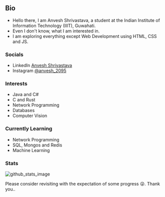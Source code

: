 ## Bio
- Hello there, I am Anvesh Shrivastava, a student at the Indian Institute of Information Technology (IIIT), Guwahati.
- Even I don't know, what I am interested in.
- I am exploring everything except Web Development using HTML, CSS and JS.

### Socials
  - LinkedIn [Anvesh Shrivastava](https://www.linkedin.com/in/anvesh-shrivastava-42b01b283/)
  - Instagram [@anvesh_2095](https://www.instagram.com/anvesh_2095/)

### Interests
  - Java and C#
  - C and Rust
  - Network Programming
  - Databases
  - Computer Vision
 
### Currently Learning
  - Network Programming
  - SQL, Mongos and Redis
  - Machine Learning

### Stats
  ![github_stats_image](https://github-readme-stats.vercel.app/api?username=Anvesh-2095&show_icons=true&hide=issues&count_private=true)

Please consider revisiting with the expectation of some progress 😜. Thank you..
